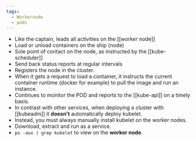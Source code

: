 ```yaml
---
tags:
  - Workernode
  - pods
---
```


- Like the captain, leads all activities on the [[worker node]]
- Load or unload containers on the ship (node)
- Sole point of contact on the node, as instructed by the [[kube-scheduler]]
- Send back status reports at regular intervals
- Registers the node in the cluster. 
- When it gets a request to load a container, it instructs the current container runtime (docker for example) to pull the image and run an instance.
- Continues to monitor the POD and reports to the [[kube-api]] on a timely basis.
- In contrast with other services, when deploying a cluster with [[kubeadm]] it **doesn't** automatically deploy kubelet.
- Instead, you must always manually install kubelet on the worker nodes.
- Download, extract and run as a service.
- `ps -aux | grep kubelet` to view on the **worker node**.